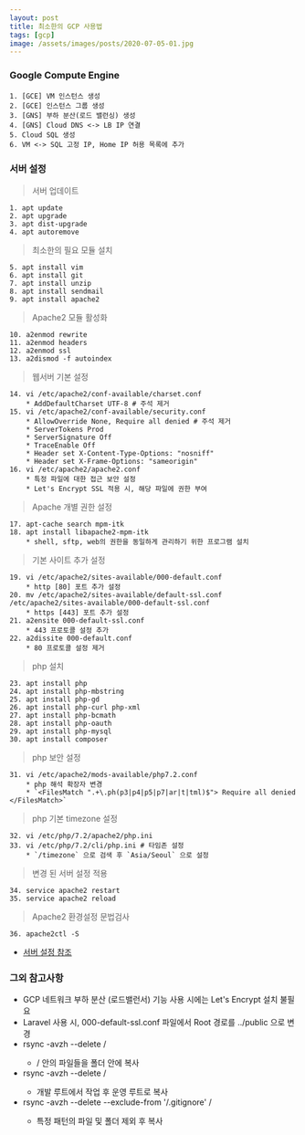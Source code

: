```yaml
---
layout: post
title: 최소한의 GCP 사용법
tags: [gcp]
image: /assets/images/posts/2020-07-05-01.jpg
---
```


### Google Compute Engine

~~~
1. [GCE] VM 인스턴스 생성
2. [GCE] 인스턴스 그룹 생성
3. [GNS] 부하 분산(로드 밸런싱) 생성
4. [GNS] Cloud DNS <-> LB IP 연결
5. Cloud SQL 생성
6. VM <-> SQL 고정 IP, Home IP 허용 목록에 추가
~~~

### 서버 설정

> 서버 업데이트

~~~
1. apt update
2. apt upgrade
3. apt dist-upgrade
4. apt autoremove
~~~

> 최소한의 필요 모듈 설치

~~~
5. apt install vim
6. apt install git
7. apt install unzip
8. apt install sendmail
9. apt install apache2
~~~

> Apache2 모듈 활성화

~~~
10. a2enmod rewrite
11. a2enmod headers
12. a2enmod ssl
13. a2dismod -f autoindex
~~~

> 웹서버 기본 설정

~~~
14. vi /etc/apache2/conf-available/charset.conf 
	* AddDefaultCharset UTF-8 # 주석 제거
15. vi /etc/apache2/conf-available/security.conf 
	* AllowOverride None, Require all denied # 주석 제거
	* ServerTokens Prod
	* ServerSignature Off
	* TraceEnable Off
	* Header set X-Content-Type-Options: "nosniff"
	* Header set X-Frame-Options: "sameorigin"
16. vi /etc/apache2/apache2.conf
	* 특정 파일에 대한 접근 보안 설정
	* Let's Encrypt SSL 적용 시, 해당 파일에 권한 부여
~~~

> Apache 개별 권한 설정

~~~
17. apt-cache search mpm-itk
18. apt install libapache2-mpm-itk
	* shell, sftp, web의 권한을 동일하게 관리하기 위한 프로그램 설치
~~~

> 기본 사이트 추가 설정

~~~
19. vi /etc/apache2/sites-available/000-default.conf 
	* http [80] 포트 추가 설정
20. mv /etc/apache2/sites-available/default-ssl.conf /etc/apache2/sites-available/000-default-ssl.conf
	* https [443] 포트 추가 설정
21. a2ensite 000-default-ssl.conf
	* 443 프로토콜 설정 추가
22. a2dissite 000-default.conf
	* 80 프로토콜 설정 제거
~~~

> php 설치

~~~
23. apt install php
24. apt install php-mbstring
25. apt install php-gd
26. apt install php-curl php-xml
27. apt install php-bcmath
28. apt install php-oauth
29. apt install php-mysql
30. apt install composer
~~~

> php 보안 설정

~~~
31. vi /etc/apache2/mods-available/php7.2.conf 
	* php 해석 확장자 변경
	* `<FilesMatch ".+\.ph(p3|p4|p5|p7|ar|t|tml)$"> Require all denied </FilesMatch>`
~~~

> php 기본 timezone 설정

~~~
32. vi /etc/php/7.2/apache2/php.ini
33. vi /etc/php/7.2/cli/php.ini # 타임존 설정
	* `/timezone` 으로 검색 후 `Asia/Seoul` 으로 설정
~~~

> 변경 된 서버 설정 적용

~~~
34. service apache2 restart
35. service apache2 reload
~~~

> Apache2 환경설정 문법검사

~~~
36. apache2ctl -S
~~~

* [서버 설정 참조](https://blog.lael.be/post/7264 '서버 설정 참조')
​
### 그외 참고사항

* GCP 네트워크 부하 분산 (로드밸런서) 기능 사용 시에는 Let's Encrypt 설치 불필요
* Laravel 사용 시, 000-default-ssl.conf 파일에서 Root 경로를 ../public 으로 변경
* rsync -avzh --delete <product-root>/ <dev-root> 
	* <product-root>/ 안의 파일들을 <dev-root> 폴더 안에 복사
* rsync -avzh --delete <dev-root>/ <product-root> 
	* 개발 루트에서 작업 후 운영 루트로 복사
* rsync -avzh --delete --exclude-from '<dev-root>/.gitignore' <dev-root>/ <product-root> 
	* 특정 패턴의 파일 및 폴더 제외 후 복사​